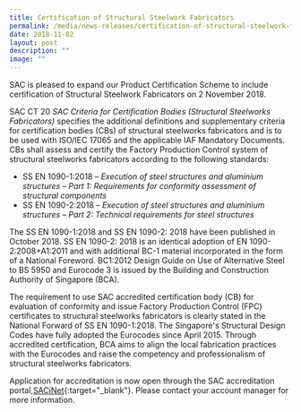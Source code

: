 ```yaml
---
title: Certification of Structural Steelwork Fabricators
permalink: /media/news-releases/certification-of-structural-steelwork-fabricators/
date: 2018-11-02
layout: post
description: ""
image: ""
---
```

SAC is pleased to expand our Product Certification Scheme to include certification of Structural Steelwork Fabricators on 2 November 2018.

SAC CT 20 _SAC Criteria for Certification Bodies (Structural Steelworks Fabricators)_ specifies the additional definitions and supplementary criteria for certification bodies (CBs) of structural steelworks fabricators and is to be used with ISO/IEC 17065 and the applicable IAF Mandatory Documents. CBs shall assess and certify the Factory Production Control system of structural steelworks fabricators according to the following standards:

*   SS EN 1090-1:2018 – _Execution of steel structures and aluminium structures – Part 1: Requirements for conformity assessment of structural components_
*   SS EN 1090-2:2018 – _Execution of steel structures and aluminium structures – Part 2: Technical requirements for steel structures_

The SS EN 1090-1:2018 and SS EN 1090-2: 2018 have been published in October 2018. SS EN 1090-2: 2018 is an identical adoption of EN 1090-2:2008+A1:2011 and with additional BC-1 material incorporated in the form of a National Foreword. BC1:2012 Design Guide on Use of Alternative Steel to BS 5950 and Eurocode 3 is issued by the Building and Construction Authority of Singapore (BCA).

The requirement to use SAC accredited certification body (CB) for evaluation of conformity and issue Factory Production Control (FPC) certificates to structural steelworks fabricators is clearly stated in the National Forward of SS EN 1090-1:2018. The Singapore's Structural Design Codes have fully adopted the Eurocodes since April 2015. Through accredited certification, BCA aims to align the local fabrication practices with the Eurocodes and raise the competency and professionalism of structural steelworks fabricators.

Application for accreditation is now open through the SAC accreditation portal,[SACiNet](https://sacinet.enterprisesg.gov.sg/sac/forms/sacinet/sacinet-logon-external.form){:target="\_blank"}. Please contact your account manager for more information.
